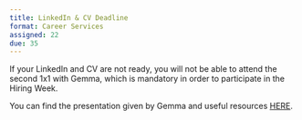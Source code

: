 ```yaml
---
title: LinkedIn & CV Deadline
format: Career Services
assigned: 22
due: 35
---
```



If your LinkedIn and CV are not ready, you will not be able to attend the second 1x1 with Gemma, which is mandatory in order to participate in the Hiring Week.

You can find the presentation given by Gemma and useful resources [HERE](https://drive.google.com/open?id=1y5j0s-cI2NfsgVMYXWu383F9axjoQ5sW).
